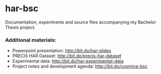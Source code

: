 # har-bsc
Documentation, experiments and source files accompanying my Bachelor Thesis project.

### Additional materials:
- Powerpoint presentation: http://bit.do/har-slides
- PRECIS HAR Dataset: http://bit.do/precis-har-dataset
- Experimental data: http://bit.do/har-experimental-data
- Project notes and development agenda: http://bit.do/cosmina-bsc 
